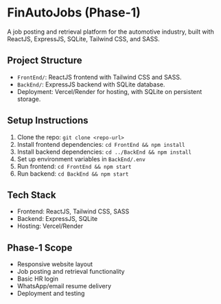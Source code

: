 # FinAutoJobs (Phase-1)

A job posting and retrieval platform for the automotive industry, built with ReactJS, ExpressJS, SQLite, Tailwind CSS, and SASS.

## Project Structure
- `FrontEnd/`: ReactJS frontend with Tailwind CSS and SASS.
- `BackEnd/`: ExpressJS backend with SQLite database.
- Deployment: Vercel/Render for hosting, with SQLite on persistent storage.

## Setup Instructions
1. Clone the repo: `git clone <repo-url>`
2. Install frontend dependencies: `cd FrontEnd && npm install`
3. Install backend dependencies: `cd ../BackEnd && npm install`
4. Set up environment variables in `BackEnd/.env`
5. Run frontend: `cd FrontEnd && npm start`
6. Run backend: `cd BackEnd && npm start`

## Tech Stack
- Frontend: ReactJS, Tailwind CSS, SASS
- Backend: ExpressJS, SQLite
- Hosting: Vercel/Render

## Phase-1 Scope
- Responsive website layout
- Job posting and retrieval functionality
- Basic HR login
- WhatsApp/email resume delivery
- Deployment and testing
